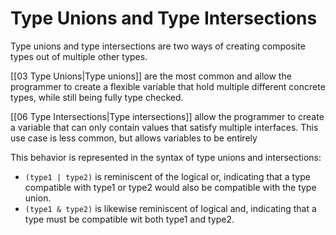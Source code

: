 # Type Unions and Type Intersections
Type unions and type intersections are two ways of creating composite types out of multiple other types.

[[03 Type Unions|Type unions]] are the most common and allow the programmer to create a flexible variable that hold multiple different concrete types, while still being fully type checked.

[[06 Type Intersections|Type intersections]] allow the programmer to create a variable that can only contain values that satisfy multiple interfaces. This use case is less common, but allows variables to be entirely 


This behavior is represented in the syntax of type unions and intersections:
* `(type1 | type2)` is reminiscent of the logical or, indicating that a type compatible with type1 or type2 would also be compatible with the type union.
* `(type1 & type2)` is likewise reminiscent of logical and, indicating that a type must be compatible wit both type1 and type2.